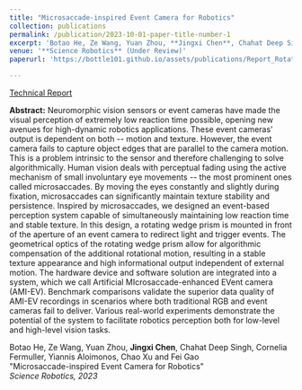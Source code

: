 ```yaml
---
title: "Microsaccade-inspired Event Camera for Robotics"
collection: publications
permalink: /publication/2023-10-01-paper-title-number-1
excerpt: 'Botao He, Ze Wang, Yuan Zhou, **Jingxi Chen**, Chahat Deep Singh, Cornelia Fermuller, Yiannis Aloimonos, Chao Xu and Fei Gao'
venue: '**Science Robotics** (Under Review)'
paperurl: 'https://bottle101.github.io/assets/publications/Report_RotatingWedgePrimEventCam.pdf'

---
```

[Technical Report](https://bottle101.github.io/assets/publications/Report_RotatingWedgePrimEventCam.pdf) <br />

**Abstract:**
Neuromorphic vision sensors or event cameras have made the visual perception of extremely low reaction time possible, opening new avenues for high-dynamic robotics applications. These event cameras' output is dependent on both -- motion and texture. However, the event camera fails to capture object edges that are parallel to the camera motion. This is a problem intrinsic to the sensor and therefore challenging to solve algorithmically. Human vision deals with perceptual fading using the active mechanism of small involuntary eye movements -- the most prominent ones called microsaccades. By moving the eyes constantly and slightly during fixation, microsaccades can significantly maintain texture stability and persistence. Inspired by microsaccades, we designed an event-based perception system capable of simultaneously maintaining low reaction time and stable texture. In this design, a rotating wedge prism is mounted in front of the aperture of an event camera to redirect light and trigger events. The geometrical optics of the rotating wedge prism allow for algorithmic compensation of the additional rotational motion, resulting in a stable texture appearance and high informational output independent of external motion. The hardware device and software solution are integrated into a system, which we call Artificial MIcrosaccade-enhanced EVent camera (AMI-EV). Benchmark comparisons validate the superior data quality of AMI-EV recordings in scenarios where both traditional RGB and event cameras fail to deliver. Various real-world experiments demonstrate the potential of the system to facilitate robotics perception both for low-level and high-level vision tasks.


Botao He, Ze Wang, Yuan Zhou, **Jingxi Chen**, Chahat Deep Singh, Cornelia Fermuller, Yiannis Aloimonos, Chao Xu and Fei Gao <br/> &quot;Microsaccade-inspired Event Camera for Robotics&quot; <br /><i>Science Robotics, 2023</i><br /> 